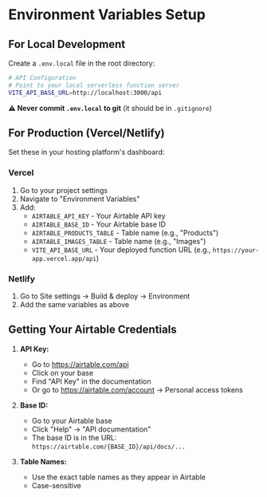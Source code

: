 # Environment Variables Setup

## For Local Development

Create a `.env.local` file in the root directory:

```bash
# API Configuration
# Point to your local serverless function server
VITE_API_BASE_URL=http://localhost:3000/api
```

**⚠️ Never commit `.env.local` to git** (it should be in `.gitignore`)

## For Production (Vercel/Netlify)

Set these in your hosting platform's dashboard:

### Vercel
1. Go to your project settings
2. Navigate to "Environment Variables"
3. Add:
   - `AIRTABLE_API_KEY` - Your Airtable API key
   - `AIRTABLE_BASE_ID` - Your Airtable base ID
   - `AIRTABLE_PRODUCTS_TABLE` - Table name (e.g., "Products")
   - `AIRTABLE_IMAGES_TABLE` - Table name (e.g., "Images")
   - `VITE_API_BASE_URL` - Your deployed function URL (e.g., `https://your-app.vercel.app/api`)

### Netlify
1. Go to Site settings → Build & deploy → Environment
2. Add the same variables as above

## Getting Your Airtable Credentials

1. **API Key:**
   - Go to https://airtable.com/api
   - Click on your base
   - Find "API Key" in the documentation
   - Or go to https://airtable.com/account → Personal access tokens

2. **Base ID:**
   - Go to your Airtable base
   - Click "Help" → "API documentation"
   - The base ID is in the URL: `https://airtable.com/{BASE_ID}/api/docs/...`

3. **Table Names:**
   - Use the exact table names as they appear in Airtable
   - Case-sensitive
